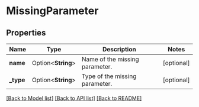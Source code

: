 # MissingParameter

## Properties

Name | Type | Description | Notes
------------ | ------------- | ------------- | -------------
**name** | Option<**String**> | Name of the missing parameter. | [optional]
**_type** | Option<**String**> | Type of the missing parameter. | [optional]

[[Back to Model list]](../README.md#documentation-for-models) [[Back to API list]](../README.md#documentation-for-api-endpoints) [[Back to README]](../README.md)


